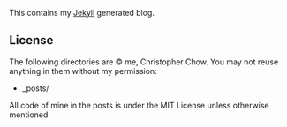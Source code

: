This contains my [Jekyll](https://github.com/mojombo/jekyll) generated blog.

## License

The following directories are &copy; me, Christopher Chow. You may not reuse anything in them without my permission:

* _posts/

All code of mine in the posts is under the MIT License unless otherwise mentioned.
